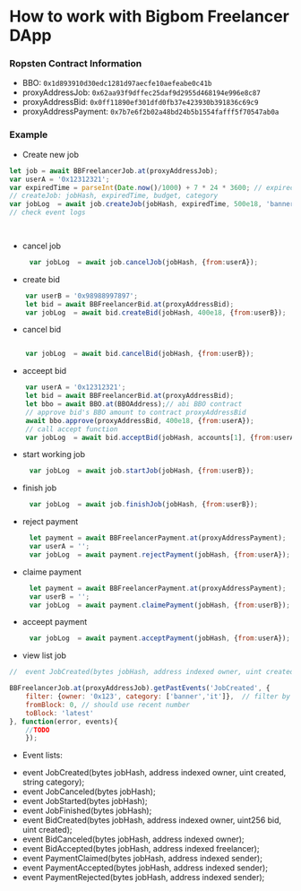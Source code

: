 # How to work with Bigbom Freelancer DApp

### Ropsten Contract Information 

* BBO: `0x1d893910d30edc1281d97aecfe10aefeabe0c41b`
* proxyAddressJob: `0x62aa93f9dffec25daf9d2955d468194e996e8c87`
* proxyAddressBid: `0x0ff11890ef301dfd0fb37e423930b391836c69c9`
* proxyAddressPayment: `0x7b7e6f2b02a48bd24b5b1554fafff5f70547ab0a`

### Example

* Create new job

```javascript
let job = await BBFreelancerJob.at(proxyAddressJob);
var userA = '0x12312321';
var expiredTime = parseInt(Date.now()/1000) + 7 * 24 * 3600; // expired after 7 days
// createJob: jobHash, expiredTime, budget, category
var jobLog  = await job.createJob(jobHash, expiredTime, 500e18, 'banner', {from:userA});
// check event logs

    
```

* cancel job 
```javascript
     var jobLog  = await job.cancelJob(jobHash, {from:userA});
```
* create bid

```javascript
    var userB = '0x98988997897';
    let bid = await BBFreelancerBid.at(proxyAddressBid);
    var jobLog  = await bid.createBid(jobHash, 400e18, {from:userB});
```

* cancel bid
```javascript

    var jobLog  = await bid.cancelBid(jobHash, {from:userB});
```

* acceept bid
```javascript
	var userA = '0x12312321';
    let bid = await BBFreelancerBid.at(proxyAddressBid);
    let bbo = await BBO.at(BBOAddress);// abi BBO contract
    // approve bid's BBO amount to contract proxyAddressBid
    await bbo.approve(proxyAddressBid, 400e18, {from:userA});
    // call accept function
    var jobLog  = await bid.acceptBid(jobHash, accounts[1], {from:userA});
```
* start working job
```javascript
     var jobLog  = await job.startJob(jobHash, {from:userB});
```
* finish job
```javascript
     var jobLog  = await job.finishJob(jobHash, {from:userB});
```
* reject payment
```javascript
     let payment = await BBFreelancerPayment.at(proxyAddressPayment);
     var userA = '';
     var jobLog  = await payment.rejectPayment(jobHash, {from:userA});
```
* claime payment
```javascript
     let payment = await BBFreelancerPayment.at(proxyAddressPayment);
     var userB = '';
     var jobLog  = await payment.claimePayment(jobHash, {from:userB});
```
* acceept payment
```javascript
     var jobLog  = await payment.acceptPayment(jobHash, {from:userA});
```

* view list job

```javascript
//  event JobCreated(bytes jobHash, address indexed owner, uint created, string category);

BBFreelancerJob.at(proxyAddressJob).getPastEvents('JobCreated', {
    filter: {owner: '0x123', category: ['banner','it']},  // filter by owner, category
    fromBlock: 0, // should use recent number
    toBlock: 'latest'
}, function(error, events){
	//TODO
	});
```

* Event lists:

- event JobCreated(bytes jobHash, address indexed owner, uint created, string category);
- event JobCanceled(bytes jobHash);
- event JobStarted(bytes jobHash);
- event JobFinished(bytes jobHash);
- event BidCreated(bytes jobHash, address indexed owner, uint256 bid, uint created);
- event BidCanceled(bytes jobHash, address indexed owner);
- event BidAccepted(bytes jobHash, address indexed freelancer);
- event PaymentClaimed(bytes jobHash, address indexed sender);
- event PaymentAccepted(bytes jobHash, address indexed sender);
- event PaymentRejected(bytes jobHash, address indexed sender);
